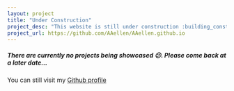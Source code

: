 ```yaml
---
layout: project
title: "Under Construction"
project_desc: "This website is still under construction :building_construction:."
project_url: https://github.com/AAellen/AAellen.github.io
---
```

##### There are currently no projects being showcased :confused:. Please come back at a later date...

You can still visit my [Github profile](https://github.com/AAellen)
